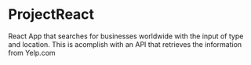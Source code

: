 # ProjectReact
React App that searches for businesses worldwide with the input of type and location. This is acomplish with an API that retrieves the information from Yelp.com
